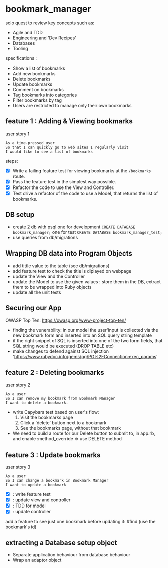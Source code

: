 # bookmark_manager

solo quest to review key concepts such as:

- Agile and TDD
- Engineering and 'Dev Recipes'
- Databases
- Tooling

specifications :

- Show a list of bookmarks
- Add new bookmarks
- Delete bookmarks
- Update bookmarks
- Comment on bookmarks
- Tag bookmarks into categories
- Filter bookmarks by tag
- Users are restricted to manage only their own bookmarks

## feature 1 : Adding & Viewing bookmarks

user story 1

```
As a time-pressed user
So that I can quickly go to web sites I regularly visit
I would like to see a list of bookmarks
```

steps:

- [x] Write a failing feature test for viewing bookmarks at the `/bookmarks` route.
- [x] Pass the feature test in the simplest way possible.
- [x] Refactor the code to use the View and Controller.
- [x] Test drive a refactor of the code to use a Model, that returns the list of bookmarks.

## DB setup

- create 2 db with psql
  one for development `CREATE DATABASE bookmark_manager;`
  one for test `CREATE DATABASE bookmark_manager_test;`
- use queries from db/migrations

## Wrapping DB data into Program Objects

- add tittle value to the table (see db/migrations)
- add feature test to check the title is diplayed on webpage
- update the View and the Controller
- update the Model to use the given values : store them in the DB, extract them to be wrapped into Ruby objects
- update all the unit tests

## Securing our App

OWASP Top Ten: https://owasp.org/www-project-top-ten/

- finding the vunerability: in our model the user'input is collected via the new bookmark form and inserted into an SQL query string template
- if the right snippet of SQL is inserted into one of the two form fields, that SQL string would be executed (DROP TABLE etc)
- make changes to defend against SQL injection
  'https://www.rubydoc.info/gems/pg/PG%2FConnection:exec_params'

## feature 2 : Deleting bookmarks

user story 2

```
As a user
So I can remove my bookmark from Bookmark Manager
I want to delete a bookmark.
```

- write Capybara test based on user's flow:
  1. Visit the bookmarks page
  2. Click a 'delete' button next to a bookmark
  3. See the bookmarks page, without that bookmark
- We need to build a route for our Delete button to submit to, in app.rb, and enable :method_override => use DELETE method

## feature 3 : Update bookmarks

user story 3

```
As a user
So I can change a bookmark in Bookmark Manager
I want to update a bookmark
```

- [x] : write feature test
- [x] : update view and controller
- [x] : TDD for model
- [x] : update controller

add a feature to see just one bookmark before updating it: #find (use the bookmark's id)

## extracting a Database setup object

- Separate application behaviour from database behaviour
- Wrap an adaptor object


